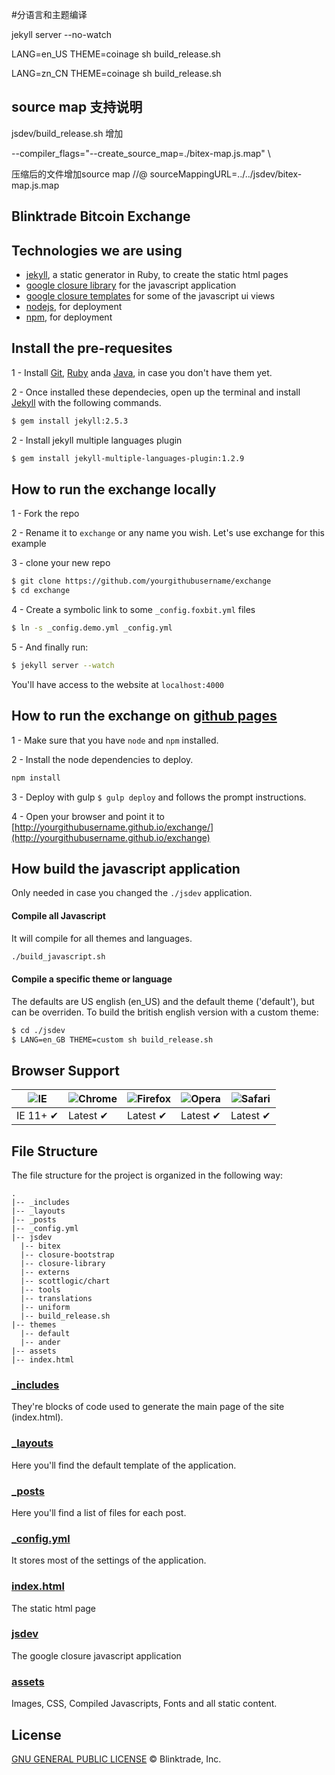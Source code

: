 #分语言和主题编译

jekyll server --no-watch

LANG=en_US THEME=coinage sh build_release.sh

LANG=zn_CN THEME=coinage sh build_release.sh

## source map 支持说明

jsdev/build_release.sh 增加

--compiler_flags="--create_source_map=./bitex-map.js.map" \

压缩后的文件增加source map
//@ sourceMappingURL=../../jsdev/bitex-map.js.map

## Blinktrade Bitcoin Exchange

## Technologies we are using
- [jekyll](http://jekyllrb.com/), a static generator in Ruby, to create the static html pages
- [google closure library](https://developers.google.com/closure/library/) for the javascript application 
- [google closure templates](https://developers.google.com/closure/templates/) for some of the javascript ui views
- [nodejs](https://nodejs.org), for deployment 
- [npm](https://www.npmjs.com/), for deployment

## Install the pre-requesites 
1 - Install [Git](http://git-scm.com/downloads), [Ruby](https://www.ruby-lang.org/pt/downloads/) anda [Java](https://java.com/download/index.jsp), in case you don't have them yet.

2 - Once installed these dependecies, open up the terminal and install [Jekyll](http://jekyllrb.com) with the following commands.

```sh
$ gem install jekyll:2.5.3
```

2 - Install jekyll multiple languages plugin
```sh
$ gem install jekyll-multiple-languages-plugin:1.2.9
```

## How to run the exchange locally 
1 - Fork the repo

2 - Rename it to `exchange` or any name you wish.  Let's use exchange for this example

3 - clone your new repo 
```sh
$ git clone https://github.com/yourgithubusername/exchange
$ cd exchange
```
4 - Create a symbolic link to some `_config.foxbit.yml` files
```sh
$ ln -s _config.demo.yml _config.yml
```
5 - And finally run:
```sh
$ jekyll server --watch
```

You'll have access to the website at `localhost:4000`

## How to run the exchange on [github pages](https://pages.github.com/)

1 - Make sure that you have `node` and `npm` installed.

2 - Install the node dependencies to deploy.
```sh
npm install
```
3 - Deploy with gulp `$ gulp deploy` and follows the prompt instructions.

4 - Open your browser and point it to [http://yourgithubusername.github.io/exchange/](http://yourgithubusername.github.io/exchange)


## How build the javascript application

Only needed in case you changed the `./jsdev` application.

#### Compile all Javascript

It will compile for all themes and languages.

```sh
./build_javascript.sh
```

#### Compile a specific theme or language
The defaults are US english (en_US) and the default theme ('default'), but can be overriden.
To build the british english version with a custom theme:

```sh
$ cd ./jsdev 
$ LANG=en_GB THEME=custom sh build_release.sh
```

## Browser Support

![IE](https://cloud.githubusercontent.com/assets/398893/3528325/20373e76-078e-11e4-8e3a-1cb86cf506f0.png "Internet Explorer") | ![Chrome](https://cloud.githubusercontent.com/assets/398893/3528328/23bc7bc4-078e-11e4-8752-ba2809bf5cce.png "Google Chrome") | ![Firefox](https://cloud.githubusercontent.com/assets/398893/3528329/26283ab0-078e-11e4-84d4-db2cf1009953.png "Firefox") | ![Opera](https://cloud.githubusercontent.com/assets/398893/3528330/27ec9fa8-078e-11e4-95cb-709fd11dac16.png "Opera") | ![Safari](https://cloud.githubusercontent.com/assets/398893/3528331/29df8618-078e-11e4-8e3e-ed8ac738693f.png "Safari")
--- | --- | --- | --- | --- |
IE 11+ ✔ | Latest ✔ | Latest ✔ | Latest ✔ | Latest ✔ |


## File Structure

The file structure for the project is organized in the following way:

```
.
|-- _includes
|-- _layouts
|-- _posts
|-- _config.yml
|-- jsdev
  |-- bitex
  |-- closure-bootstrap
  |-- closure-library
  |-- externs
  |-- scottlogic/chart
  |-- tools
  |-- translations
  |-- uniform
  |-- build_release.sh
|-- themes
  |-- default
  |-- ander
|-- assets
|-- index.html
```

### [_includes](https://github.com/blinktrade/frontend/tree/master/_includes)

They're blocks of code used to generate the main page of the site (index.html).

### [_layouts](https://github.com/blinktrade/frontend/tree/master/_layouts)

Here you'll find the default template of the application.

### [_posts](https://github.com/blinktrade/frontend/tree/master/_posts)

Here you'll find a list of files for each post.

### [_config.yml](https://github.com/blinktrade/frontend/tree/master/_config.yml)

It stores most of the settings of the application.

### [index.html](https://github.com/blinktrade/frontend/tree/master/index.html)

The static html page 

### [jsdev](https://github.com/blinktrade/frontend/tree/master/jsdev)

The google closure javascript application

### [assets](https://github.com/blinktrade/frontend/tree/master/assets)

Images, CSS, Compiled Javascripts, Fonts and all static content.


## License
[GNU GENERAL PUBLIC LICENSE](https://github.com/blinktrade/frontend/blob/master/LICENSE) © Blinktrade, Inc.
